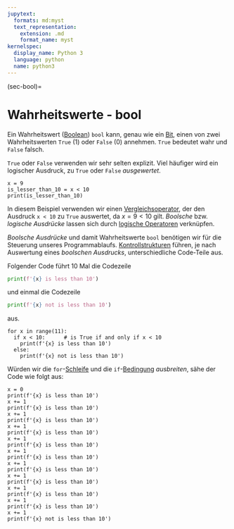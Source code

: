 ```yaml
---
jupytext:
  formats: md:myst
  text_representation:
    extension: .md
    format_name: myst
kernelspec:
  display_name: Python 3
  language: python
  name: python3
---
```


(sec-bool)=
# Wahrheitswerte - bool

Ein Wahrheitswert ([Boolean](https://docs.python.org/3/library/stdtypes.html#truth-value-testing)) ``bool`` kann, genau wie ein [Bit](def-bit), einen von zwei Wahrheitswerten ``True`` (1) oder ``False`` (0) annehmen.
``True`` bedeutet wahr und ``False`` falsch.

``True`` oder ``False`` verwenden wir sehr selten explizit.
Viel häufiger wird ein logischer Ausdruck, zu ``True`` oder ``False`` *ausgewertet*.

```{code-cell} python3
x = 9
is_lesser_than_10 = x < 10
print(is_lesser_than_10)
```

In diesem Beispiel verwenden wir einen [Vergleichsoperator](sec-python-operator-compare), der den Ausdruck ``x < 10`` zu ``True`` auswertet, da $x = 9 < 10$ gilt.
*Boolsche* bzw. *logische Ausdrücke* lassen sich durch [logische Operatoren](sec-logic-expressions) verknüpfen.

*Boolsche Ausdrücke* und damit Wahrheitswerte ``bool`` benötigen wir für die Steuerung unseres Programmablaufs.
[Kontrollstrukturen](sec-control-statements) führen, je nach Auswertung eines *boolschen Ausdrucks*, unterschiedliche Code-Teile aus.

Folgender Code führt 10 Mal die Codezeile

```python
print(f'{x} is less than 10')
```

und einmal die Codezeile

```python
print(f'{x} not is less than 10')
```

aus.

```{code-cell} python3
for x in range(11):
  if x < 10:      # is True if and only if x < 10
    print(f'{x} is less than 10')
  else:
    print(f'{x} not is less than 10')
```

Würden wir die ``for``-[Schleife](sec-for) und die ``if``-[Bedingung](sec-cases) *ausbreiten*, sähe der Code wie folgt aus:

```{code-cell} python3
x = 0
print(f'{x} is less than 10')
x += 1
print(f'{x} is less than 10')
x += 1
print(f'{x} is less than 10')
x += 1
print(f'{x} is less than 10')
x += 1
print(f'{x} is less than 10')
x += 1
print(f'{x} is less than 10')
x += 1
print(f'{x} is less than 10')
x += 1
print(f'{x} is less than 10')
x += 1
print(f'{x} is less than 10')
x += 1
print(f'{x} is less than 10')
x += 1
print(f'{x} not is less than 10')
```